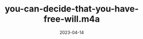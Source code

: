 ---
title: "you-can-decide-that-you-have-free-will.m4a"
type: spoken
spoken: "/assets/spoken/you-can-decide-that-you-have-free-will/you-can-decide-that-you-have-free-will.m4a"
date: 2023-04-14
tags:
  - free will
---